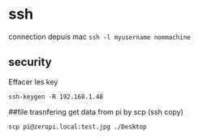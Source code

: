 ssh
====
connection depuis mac `ssh -l myusername nommachine`


## security
Effacer les key

`ssh-keygen -R 192.168.1.48`


##file trasnfering
get data from pi by scp (ssh copy)

~~~
scp pi@zeropi.local:test.jpg ./Desktop